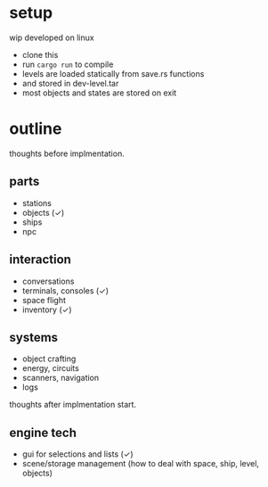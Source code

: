 # setup
wip
developed on linux
* clone this
* run `cargo run` to compile
* levels are loaded statically from save.rs functions
* and stored in dev-level.tar
* most objects and states are stored on exit

# outline

thoughts before implmentation.

## parts
* stations
* objects (✓)
* ships
* npc

## interaction
* conversations
* terminals, consoles (✓)
* space flight
* inventory (✓)

## systems
* object crafting
* energy, circuits
* scanners, navigation
* logs

thoughts after implmentation start.

## engine tech
* gui for selections and lists (✓)
* scene/storage management (how to deal with space, ship, level, objects)
